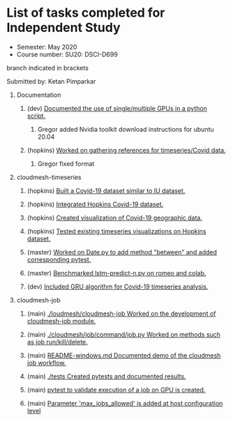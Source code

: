 # List of tasks completed for Independent Study 

* Semester: May 2020 
* Course number: SU20:  DSCI-D699

branch indicated in brackets

Submitted by: Ketan Pimparkar

1. Documentation

   1. (dev) [Documented the use of single/multiple GPUs in a python script.](https://github.com/cloudmesh/cloudmesh-timeseries/blob/dev/README-MultiGPU.md)
   
      1. Gregor added Nvidia toolkit download instructions for ubuntu 20.04

   2. (hopkins) [Worked on gathering references for timeseries/Covid data.](https://github.com/cloudmesh/cloudmesh-timeseries/blob/hopkins/timeseries.bib)
    
      1. Gregor fixed format

1. cloudmesh-timeseries  

   1. (hopkins) [Built a Covid-19 dataset similar to IU dataset.](https://github.com/cloudmesh/cloudmesh-timeseries/blob/hopkins/notes.md)
   
   2. (hopkins) [Integrated Hopkins Covid-19 dataset.](https://github.com/cloudmesh/cloudmesh-timeseries/commit/0b05586567422739b888305c8924b0a8c13b6687)
   
   3. (hopkins) [Created visualization of Covid-19 geographic data.](https://github.com/cloudmesh/cloudmesh-timeseries/blob/hopkins/notebook/Geo_plot_hopkins.ipynb)
   
   4. (hopkins) [Tested existing timeseries visualizations on Hopkins dataset.](https://github.com/cloudmesh/cloudmesh-timeseries/blob/hopkins/notebook/Hopkins.ipynb)
   
   5. (master) [Worked on Date.py to add method "between" and added corresponding pytest.](https://github.com/cloudmesh/cloudmesh-timeseries/commit/38cb59f41179288d185562f867f096afe085feb0)
        
   7. (master) [Benchmarked lstm-predict-n.py on romeo and colab.](https://github.com/cloudmesh/cloudmesh-timeseries/tree/master/notebook/benchmarks)
   
   8. (dev) [Included GRU algorithm for Covid-19 timeseries analysis.](https://github.com/cloudmesh/cloudmesh-timeseries/commit/e94cad5171bb3fafa595e00e2151a528a2cb9703)
   
    
2. cloudmesh-job

   1. (main) [./loudmesh/cloudmesh-job Worked on the development of cloudmesh-job module.](https://github.com/cloudmesh/cloudmesh-job)
   
   2. (main) [./cloudmesh/job/command/job.py Worked on methods such as job run/kill/delete.](https://github.com/cloudmesh/cloudmesh-job/blob/main/cloudmesh/job/command/job.py)
   
   3. (main) [README-windows.md Documented demo of the cloudmesh job workflow.](https://github.com/cloudmesh/cloudmesh-job/blob/main/README-windows.md)
   
   4. (main) [./tests Created pytests and documented results.](https://github.com/cloudmesh/cloudmesh-job/tree/main/tests)
   
   5. (main) [pytest to validate execution of a job on GPU is created.](https://github.com/cloudmesh/cloudmesh-job/blob/main/tests/test_03_job_gpu.py)
   
   6. (main) [Parameter 'max_jobs_allowed' is added at host configuration level](https://github.com/cloudmesh/cloudmesh-job/commit/2f9c2507e35bed0136d3807b51436a82370850b6)
